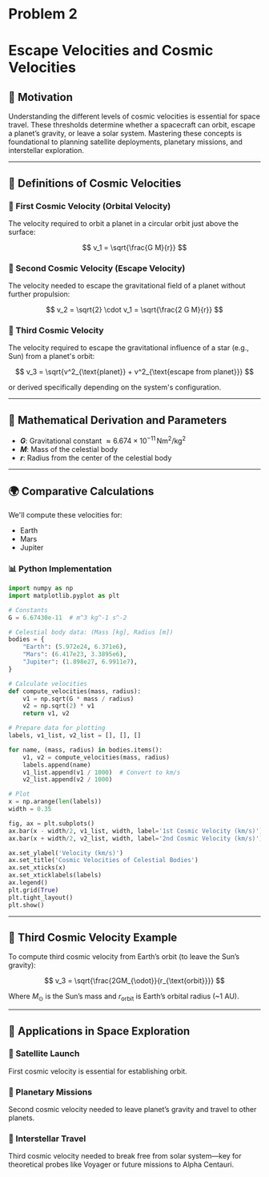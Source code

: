 # Problem 2
# Escape Velocities and Cosmic Velocities

## 🧠 Motivation

Understanding the different levels of cosmic velocities is essential for space travel. These thresholds determine whether a spacecraft can orbit, escape a planet’s gravity, or leave a solar system. Mastering these concepts is foundational to planning satellite deployments, planetary missions, and interstellar exploration.

---

## 🌌 Definitions of Cosmic Velocities

### 🔹 First Cosmic Velocity (Orbital Velocity)

The velocity required to orbit a planet in a circular orbit just above the surface:

$$
v_1 = \sqrt{\frac{G M}{r}}
$$

### 🔹 Second Cosmic Velocity (Escape Velocity)

The velocity needed to escape the gravitational field of a planet without further propulsion:

$$
v_2 = \sqrt{2} \cdot v_1 = \sqrt{\frac{2 G M}{r}}
$$

### 🔹 Third Cosmic Velocity

The velocity required to escape the gravitational influence of a star (e.g., Sun) from a planet's orbit:

$$
v_3 = \sqrt{v^2_{\text{planet}} + v^2_{\text{escape from planet}}}
$$

or derived specifically depending on the system's configuration.

---

## 🧶 Mathematical Derivation and Parameters

* **$G$**: Gravitational constant $\approx 6.674 \times 10^{-11} \, \text{Nm}^2/\text{kg}^2$
* **$M$**: Mass of the celestial body
* **$r$**: Radius from the center of the celestial body

---

## 🌍 Comparative Calculations

We'll compute these velocities for:

* Earth
* Mars
* Jupiter

### 📊 Python Implementation

```python
import numpy as np
import matplotlib.pyplot as plt

# Constants
G = 6.67430e-11  # m^3 kg^-1 s^-2

# Celestial body data: (Mass [kg], Radius [m])
bodies = {
    "Earth": (5.972e24, 6.371e6),
    "Mars": (6.417e23, 3.3895e6),
    "Jupiter": (1.898e27, 6.9911e7),
}

# Calculate velocities
def compute_velocities(mass, radius):
    v1 = np.sqrt(G * mass / radius)
    v2 = np.sqrt(2) * v1
    return v1, v2

# Prepare data for plotting
labels, v1_list, v2_list = [], [], []

for name, (mass, radius) in bodies.items():
    v1, v2 = compute_velocities(mass, radius)
    labels.append(name)
    v1_list.append(v1 / 1000)  # Convert to km/s
    v2_list.append(v2 / 1000)

# Plot
x = np.arange(len(labels))
width = 0.35

fig, ax = plt.subplots()
ax.bar(x - width/2, v1_list, width, label='1st Cosmic Velocity (km/s)')
ax.bar(x + width/2, v2_list, width, label='2nd Cosmic Velocity (km/s)')

ax.set_ylabel('Velocity (km/s)')
ax.set_title('Cosmic Velocities of Celestial Bodies')
ax.set_xticks(x)
ax.set_xticklabels(labels)
ax.legend()
plt.grid(True)
plt.tight_layout()
plt.show()
```

---

## 🚀 Third Cosmic Velocity Example

To compute third cosmic velocity from Earth’s orbit (to leave the Sun’s gravity):

$$
v_3 = \sqrt{\frac{2GM_{\odot}}{r_{\text{orbit}}}}
$$

Where $M_{\odot}$ is the Sun’s mass and $r_{\text{orbit}}$ is Earth’s orbital radius (\~1 AU).

---

## 🌠 Applications in Space Exploration

### 🚗 Satellite Launch

First cosmic velocity is essential for establishing orbit.

### 🌌 Planetary Missions

Second cosmic velocity needed to leave planet’s gravity and travel to other planets.

### 🌟 Interstellar Travel

Third cosmic velocity needed to break free from solar system—key for theoretical probes like Voyager or future missions to Alpha Centauri.
